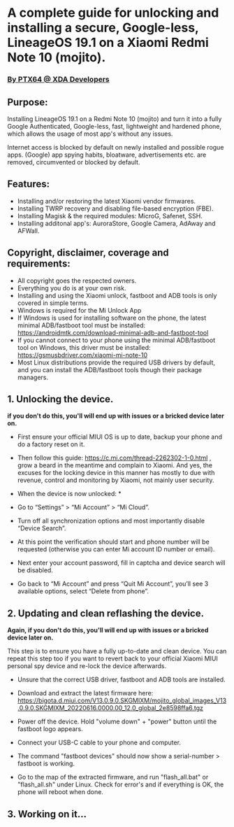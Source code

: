  # A complete guide for unlocking and installing a secure, Google-less, LineageOS 19.1 on a Xiaomi Redmi Note 10 (mojito).

### <a href="https://forum.xda-developers.com/m/ptx64.11988819/">By PTX64 @ XDA Developers</a>

## Purpose:

Installing LineageOS 19.1 on a Redmi Note 10 (mojito) and turn it into a fully Google Authenticated, Google-less, fast, lightweight and hardened phone, which allows the usage of most app's without any issues.

Internet access is blocked by default on newly installed and possible rogue apps. (Google) app spying habits, bloatware, advertisements etc. are removed, circumvented or blocked by default.

## Features:

- Installing and/or restoring the latest Xiaomi vendor firmwares.
- Installing TWRP recovery and disabling file-based encryption (FBE).
- Installing Magisk & the required modules: MicroG, Safenet, SSH.
- Installing additonal app's: AuroraStore, Google Camera, AdAway and AFWall.

## Copyright, disclaimer, coverage and requirements:

- All copyright goes the respected owners.
- Everything you do is at your own risk.
- Installing and using the Xiaomi unlock, fastboot and ADB tools is only covered in simple terms.
- Windows is required for the Mi Unlock App
- If Windows is used for installing software on the phone, the latest minimal ADB/fastboot tool must be installed: https://androidmtk.com/download-minimal-adb-and-fastboot-tool
- If you cannot connect to your phone using the minimal ADB/fastboot tool on Windows, this driver must be installed: https://gsmusbdriver.com/xiaomi-mi-note-10
- Most Linux distributions provide the required USB drivers by default, and you can install the ADB/fastboot tools though their package managers.

## 1. Unlocking the device.
**if you don't do this, you'll will end up with issues or a bricked device later on.**

- First ensure your official MIUI OS is up to date, backup your phone and do a factory reset on it.

- Then follow this guide: https://c.mi.com/thread-2262302-1-0.html , grow a beard in the meantime and complain to Xiaomi. And yes, the excuses for the locking device in this manner has mostly to due with revenue, control and monitoring by Xiaomi, not mainly user security.


* When the device is now unlocked: *

- Go to “Settings” > “Mi Account” > “Mi Cloud”.

- Turn off all synchronization options and most importantly disable “Device Search”.

- At this point the verification should start and phone number will be requested (otherwise you can enter Mi account ID number or email).

- Next enter your account password, fill in captcha and device search will be disabled.

- Go back to “Mi Account” and press “Quit Mi Account”, you’ll see 3 available options, select “Delete from phone”.


## 2. Updating and clean reflashing the device.
**Again, if you don't do this, you'll will end up with issues or a bricked device later on.**

This step is to ensure you have a fully up-to-date and clean device. You can repeat this step too if you want to revert back to your official Xiaomi MIUI personal spy device and re-lock the device afterwards.

- Unsure that the correct USB driver, fastboot and ADB tools are installed.

- Download and extract the latest firmware here: https://bigota.d.miui.com/V13.0.9.0.SKGMIXM/mojito_global_images_V13.0.9.0.SKGMIXM_20220616.0000.00_12.0_global_2e8598ffa6.tgz

- Power off the device. Hold "volume down" + "power" button until the fastboot logo appears.

- Connect your USB-C cable to your phone and computer.

- The command "fastboot devices" should now show a serial-number > fastboot is working.
- Go to the map of the extracted firmware, and run "flash_all.bat" or "flash_all.sh" under Linux. Check for error's and if everything is OK, the phone will reboot when done.


## 3. Working on it...


